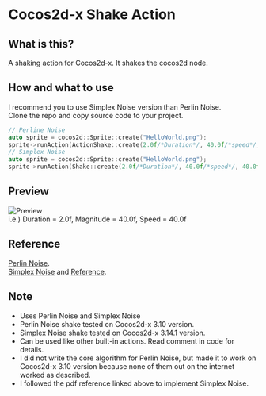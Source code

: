 # Cocos2d-x Shake Action

## What is this?
A shaking action for Cocos2d-x. It shakes the cocos2d node.

## How and what to use
I recommend you to use Simplex Noise version than Perlin Noise.<br>
Clone the repo and copy source code to your project.<br>

```cpp
// Perline Noise
auto sprite = cocos2d::Sprite::create("HelloWorld.png");
sprite->runAction(ActionShake::create(2.0f/*Duration*/, 40.0f/*speed*/, 40.0f/*magnitude*/));
// Simplex Noise
auto sprite = cocos2d::Sprite::create("HelloWorld.png");
sprite->runAction(Shake::create(2.0f/*Duration*/, 40.0f/*speed*/, 40.0f/*magnitude*/));
```

## Preview
![Preview](https://github.com/bsy6766/CCShakeAction/blob/master/preview.gif)<br>
i.e.) Duration = 2.0f, Magnitude = 40.0f, Speed = 40.0f

## Reference
[Perlin Noise](https://en.wikipedia.org/wiki/Perlin_noise).<br>
[Simplex Noise](https://en.wikipedia.org/wiki/Simplex_noise) and [Reference](http://webstaff.itn.liu.se/~stegu/simplexnoise/simplexnoise.pdf).

## Note
- Uses Perlin Noise and Simplex Noise<br>
- Perlin Noise shake tested on Cocos2d-x 3.10 version.
- Simplex Noise shake tested on Cocos2d-x 3.14.1 version.
- Can be used like other built-in actions. Read comment in code for details.
- I did not write the core algorithm for Perlin Noise, but made it to work on Cocos2d-x 3.10 version because none of them out on the internet worked as described.
- I followed the pdf reference linked above to implement Simplex Noise.
